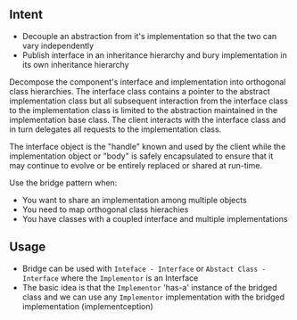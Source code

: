 ## Intent

- Decouple an abstraction from it's implementation so that the two can vary independently
- Publish interface in an inheritance hierarchy and bury implementation in its own inheritance hierarchy

Decompose the component's interface and implementation into orthogonal class hierarchies. The interface class contains a pointer to the abstract implementation class but all subsequent interaction from the interface class to the implementation class is limited to the abstraction maintained in the implementation base class. The client interacts with the interface class and in turn delegates all requests to the implementation class.

The interface object is the "handle" known and used by the client while the implementation object or "body" is safely encapsulated to ensure that it may continue to evolve or be entirely replaced or shared at run-time.

Use the bridge pattern when:

- You want to share an implementation among multiple objects
- You need to map orthogonal class hierachies
- You have classes with a coupled interface and multiple implementations

## Usage
- Bridge can be used with `Inteface - Interface` or `Abstact Class - Interface` where the `Implementor` is an Interface
- The basic idea is that the `Implementor` 'has-a' instance of the bridged class and we can use any `Implementor` implementation with the bridged implementation (implementception)
